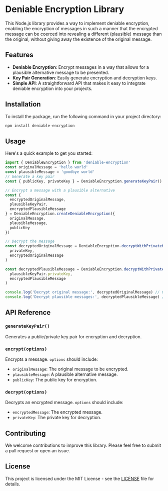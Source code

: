 # Deniable Encryption Library

This Node.js library provides a way to implement deniable encryption, enabling the encryption of messages in such a manner that the encrypted message can be coerced into revealing a different (plausible) message than the original, without giving away the existence of the original message.

## Features

- **Deniable Encryption**: Encrypt messages in a way that allows for a plausible alternative message to be presented.
- **Key Pair Generation**: Easily generate encryption and decryption keys.
- **Simple API**: A straightforward API that makes it easy to integrate deniable encryption into your projects.

## Installation

To install the package, run the following command in your project directory:

```bash
npm install deniable-encryption
```

## Usage

Here's a quick example to get you started:

```javascript
import { DeniableEncryption } from 'deniable-encryption'
const originalMessage = 'hello world'
const plausibleMessage = 'goodbye world'
// Generate a key pair
const { publicKey, privateKey } = DeniableEncryption.generateKeyPair()

// Encrypt a message with a plausible alternative
const {
  encryptedOriginalMessage,
  plausibleKeyPair,
  encryptedPlausibleMessage
} = DeniableEncryption.createDeniableEncryption({
  originalMessage,
  plausibleMessage,
  publicKey
})

// Decrypt the message
const decryptedOriginalMessage = DeniableEncryption.decryptWithPrivateKey(
  privateKey,
  encryptedOriginalMessage
)

const decryptedPlausibleMessage = DeniableEncryption.decryptWithPrivateKey(
  plausibleKeyPair.privateKey,
  encryptedPlausibleMessage
)

console.log('Decrypt original message:', decryptedOriginalMessage) // Outputs: hello world
console.log('Decrypt plausible messages:', decryptedPlausibleMessage) // goodbye world
```

## API Reference

### `generateKeyPair()`

Generates a public/private key pair for encryption and decryption.

### `encrypt(options)`

Encrypts a message. `options` should include:

- `originalMessage`: The original message to be encrypted.
- `plausibleMessage`: A plausible alternative message.
- `publicKey`: The public key for encryption.

### `decrypt(options)`

Decrypts an encrypted message. `options` should include:

- `encryptedMessage`: The encrypted message.
- `privateKey`: The private key for decryption.

## Contributing

We welcome contributions to improve this library. Please feel free to submit a pull request or open an issue.

## License

This project is licensed under the MIT License - see the [LICENSE](LICENSE) file for details.
